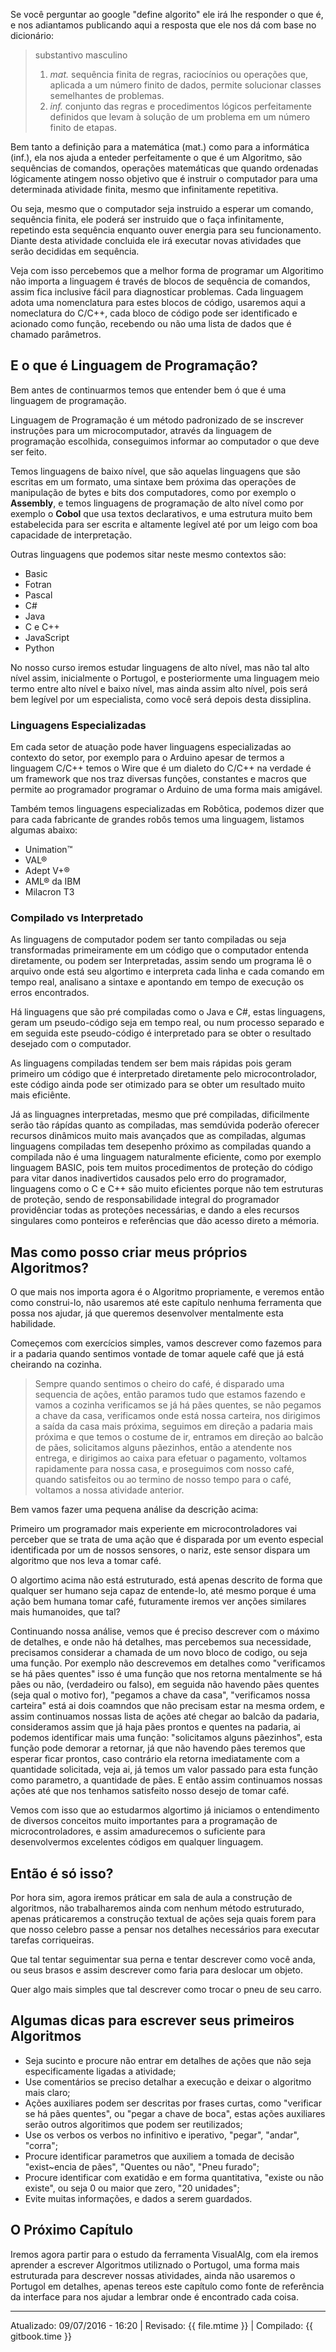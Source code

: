 Se você perguntar ao google "define algorito" ele irá lhe responder o que é, e nos adiantamos publicando aqui a resposta que ele nos dá com base no dicionário:

> substantivo masculino
> 1. *mat.* sequência finita de regras, raciocínios ou operações que, aplicada a um número finito de dados, permite solucionar classes semelhantes de problemas.
> 2. *inf.* conjunto das regras e procedimentos lógicos perfeitamente definidos que levam à solução de um problema em um número finito de etapas.

Bem tanto a definição para a matemática (mat.) como para a informática (inf.), ela nos ajuda a enteder perfeitamente o que é um Algoritmo, são sequências de comandos, operações matemáticas que quando ordenadas lógicamente atingem nosso objetivo que é instruir o computador para uma determinada atividade finita, mesmo que infinitamente repetitiva.

Ou seja, mesmo que o computador seja instruido a esperar um comando, sequência finita, ele poderá ser instruido que o faça infinitamente, repetindo esta sequência enquanto ouver energia para seu funcionamento. Diante desta atividade concluida ele irá executar novas atividades que serão decididas em sequência.

Veja com isso percebemos que a melhor forma de programar um Algoritimo não importa a linguagem é través de blocos de sequência de comandos, assim fica inclusive fácil para diagnosticar problemas. Cada linguagem adota uma nomenclatura para estes blocos de código, usaremos aqui a nomeclatura do C/C++, cada bloco de código pode ser identificado e acionado como função, recebendo ou não uma lista de dados que é chamado parâmetros.

## E o que é Linguagem de Programação?

Bem antes de continuarmos temos que entender bem ó que é  uma linguagem de programação.

Linguagem de Programação é um método padronizado de se inscrever instruções para um microcomputador, através da linguagem de programação escolhida, conseguimos informar ao computador o que deve ser feito.

Temos linguagens de baixo nível, que são aquelas linguagens que são escritas em um formato, uma sintaxe bem próxima das operações de manipulação de bytes e bits dos computadores, como por exemplo o **Assembly**, e temos linguagens de programação de alto nível como por exemplo o **Cobol** que usa textos declarativos, e uma estrutura muito bem estabelecida para ser escrita e altamente legível até por um leigo com boa capacidade de interpretação.

Outras linguagens que podemos sitar neste mesmo contextos são:
* Basic
* Fotran
* Pascal
* C#
* Java
* C e C++
* JavaScript
* Python

No nosso curso iremos estudar linguagens de alto nível, mas não tal alto nível assim, inicialmente o Portugol, e posteriormente uma linguagem meio termo entre alto nível e baixo nível, mas ainda assim alto nível, pois será bem legível por um especialista, como você será depois desta dissiplina.

### Linguagens Especializadas
Em cada setor de atuação pode haver linguagens especializadas ao contexto do setor, por exemplo para o Arduino apesar de termos a linguagem C/C++ temos o Wire que é um dialeto do C/C++ na verdade é um framework que nos traz diversas funções, constantes e macros que permite ao programador programar o Arduino de uma forma mais amigável.

Também temos linguagens especializadas em Robôtica, podemos dizer que para cada fabricante de grandes robôs temos uma linguagem, listamos algumas abaixo:

* Unimation&#8482;
* VAL&#174;
* Adept V&#43;&#174;
* AML&#174; da IBM
* Milacron T3

### Compilado vs Interpretado
As linguagens de computador podem ser tanto compiladas ou seja transformadas primeiramente em um código que o computador entenda diretamente, ou podem ser Interpretadas, assim sendo um programa lê o arquivo onde está seu algortimo e interpreta cada linha e cada comando em tempo real, analisano a sintaxe e apontando em tempo de execução os erros encontrados.

Há linguagens que são pré compiladas como o Java e C#, estas linguagens, geram um pseudo-código seja em tempo real, ou num processo separado e em seguida este pseudo-código é interpretado para se obter o resultado desejado com o computador.

As linguagens compiladas tendem ser bem mais rápidas pois geram primeiro um código que é interpretado diretamente pelo microcontrolador, este código ainda pode ser otimizado para se obter um resultado muito mais eficiênte. 

Já as linguagnes interpretadas, mesmo que pré compiladas, dificilmente serão tão rápídas quanto as compiladas, mas semdúvida poderão oferecer recursos dinâmicos muito mais avançados que as compiladas, algumas linguagens compiladas tem desepenho próximo as compiladas quando a compilada não é uma linguagem naturalmente eficiente, como por exemplo linguagem BASIC, pois tem muitos procedimentos de proteção do código para vitar danos inadivertidos causados pelo erro do programador, linguagens como o C e C++ são muito eficientes porque não tem estruturas de proteção, sendo de responsabilidade integral do programador providênciar todas as proteções necessárias, e dando a eles recursos singulares como ponteiros e referências que dão acesso direto a mémoria.

## Mas como posso criar meus próprios Algoritmos?
O que mais nos importa agora é o Algoritmo propriamente, e veremos então como construi-lo, não usaremos até este capítulo nenhuma ferramenta que possa nos ajudar, já que queremos desenvolver mentalmente esta habilidade.

Começemos com exercícios simples, vamos descrever como fazemos para ir a padaria quando sentimos vontade de tomar aquele café que já está cheirando na cozinha.

> Sempre quando sentimos o cheiro do café, é disparado uma sequencia de ações, então paramos tudo que estamos fazendo e vamos a cozinha verificamos se já há pães quentes, se não pegamos a chave da casa, verificamos onde está nossa carteira, nos dirigimos a saída da casa mais próxima, seguimos em direção a padaria mais próxima e que temos o costume de ir, entramos em direção ao balcão de pães, solicitamos alguns pãezinhos, então a atendente nos entrega, e dirigimos ao caixa para efetuar o pagamento, voltamos rapidamente para nossa casa, e proseguimos com nosso café, quando satisfeitos ou ao termino de nosso tempo para o café, voltamos a nossa atividade anterior.

Bem vamos fazer uma pequena análise da descrição acima:

Primeiro um programador mais experiente em microcontroladores vai perceber que se trata de uma ação que é disparada por um evento especial identificada por um de nossos sensores, o nariz, este sensor dispara um algoritmo que nos leva a tomar café.

O algortimo acima não está estruturado, está apenas descrito de forma que qualquer ser humano seja capaz de entende-lo, até mesmo porque é uma ação bem humana tomar café, futuramente iremos ver anções similares mais humanoides, que tal?

Continuando nossa análise, vemos que é preciso descrever com o máximo de detalhes, e onde não há detalhes, mas percebemos sua necessidade, precisamos considerar a chamada de um novo bloco de codigo, ou seja uma função. Por exemplo não descrevemos em detalhes como "verificamos se há pães quentes" isso é uma função que nos retorna mentalmente se há pães ou não, (verdadeiro ou falso), em seguida não havendo pães quentes (seja qual o motivo for), "pegamos a chave da casa", "verificamos nossa carteira" está ai dois coamndos que não precisam estar na mesma ordem, e assim continuamos nossas lista de ações até chegar ao balcão da padaria, consideramos assim que já haja pães prontos e quentes na padaria, ai podemos identificar mais uma função: "solicitamos alguns pãezinhos", esta função pode demorar a retornar, já que não havendo pães teremos que esperar ficar prontos, caso contrário ela retorna imediatamente com a quantidade solicitada, veja ai, já temos um valor passado para esta função como parametro, a quantidade de pães. E então assim continuamos nossas ações até que nos tenhamos satisfeito nosso desejo de tomar café.

Vemos com isso que ao estudarmos algortimo já iniciamos o entendimento de diversos conceitos muito importantes para a programação de microcontroladores, e assim amadurecemos o suficiente para desenvolvermos excelentes códigos em qualquer linguagem.

## Então é só isso?

Por hora sim, agora iremos práticar em sala de aula a construção de algoritmos, não trabalharemos ainda com nenhum método estruturado, apenas práticaremos a construção textual de ações seja quais forem para que nosso celebro passe a pensar nos detalhes necessários para executar tarefas corriqueiras.

Que tal tentar seguimentar sua perna e tentar descrever como você anda, ou seus brasos e assim descrever como faria para deslocar um objeto.

Quer algo mais simples que tal descrever como trocar o pneu de seu carro.

## Algumas dicas para escrever seus primeiros Algoritmos 

* Seja sucinto e procure não entrar em detalhes de ações que não seja especificamente ligadas a atividade;
* Use comentários se preciso detalhar a execução e deixar o algoritmo mais claro;
* Ações auxiliares podem ser descritas por frases curtas, como "verificar se há pães quentes", ou "pegar a chave de boca", estas ações auxiliares serão outros algoritimos que podem ser reutilizados;
* Use os verbos os verbos no infinitivo e iperativo, "pegar", "andar", "corra";
* Procure identificar parametros que auxiliem a tomada de decisão "exist~encia de pães", "Quentes ou não", "Pneu furado";
* Procure identificar com exatidão e em forma quantitativa, "existe ou não existe", ou seja 0 ou maior que zero, "20 unidades";
* Evite muitas informações, e dados a serem guardados.

## O Próximo Capítulo
Iremos agora partir para o estudo da ferramenta VisualAlg, com ela iremos aprender a escrever Algoritmos utiliznado o Portugol, uma forma mais estruturada para descrever nossas atividades, ainda não usaremos o Portugol em detalhes, apenas tereos este capítulo como fonte de referência da interface para nos ajudar a lembrar onde é encontrado cada coisa.


---
Atualizado: 09/07/2016 - 16:20 | Revisado: {{ file.mtime }} | Compilado: {{ gitbook.time }}

